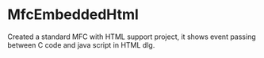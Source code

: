 # MfcEmbeddedHtml
Created a standard MFC with HTML support project, it shows event passing between C code and java script in HTML dlg.
